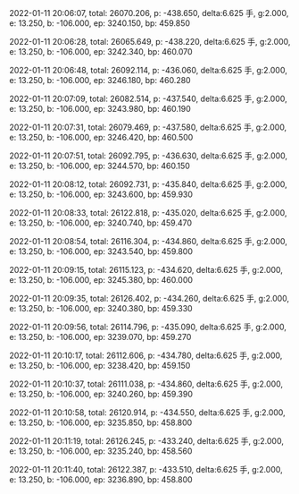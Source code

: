 2022-01-11 20:06:07, total: 26070.206, p: -438.650, delta:6.625 手, g:2.000, e: 13.250, b: -106.000, ep: 3240.150, bp: 459.850

2022-01-11 20:06:28, total: 26065.649, p: -438.220, delta:6.625 手, g:2.000, e: 13.250, b: -106.000, ep: 3242.340, bp: 460.070

2022-01-11 20:06:48, total: 26092.114, p: -436.060, delta:6.625 手, g:2.000, e: 13.250, b: -106.000, ep: 3246.180, bp: 460.280

2022-01-11 20:07:09, total: 26082.514, p: -437.540, delta:6.625 手, g:2.000, e: 13.250, b: -106.000, ep: 3243.980, bp: 460.190

2022-01-11 20:07:31, total: 26079.469, p: -437.580, delta:6.625 手, g:2.000, e: 13.250, b: -106.000, ep: 3246.420, bp: 460.500

2022-01-11 20:07:51, total: 26092.795, p: -436.630, delta:6.625 手, g:2.000, e: 13.250, b: -106.000, ep: 3244.570, bp: 460.150

2022-01-11 20:08:12, total: 26092.731, p: -435.840, delta:6.625 手, g:2.000, e: 13.250, b: -106.000, ep: 3243.600, bp: 459.930

2022-01-11 20:08:33, total: 26122.818, p: -435.020, delta:6.625 手, g:2.000, e: 13.250, b: -106.000, ep: 3240.740, bp: 459.470

2022-01-11 20:08:54, total: 26116.304, p: -434.860, delta:6.625 手, g:2.000, e: 13.250, b: -106.000, ep: 3243.540, bp: 459.800

2022-01-11 20:09:15, total: 26115.123, p: -434.620, delta:6.625 手, g:2.000, e: 13.250, b: -106.000, ep: 3245.380, bp: 460.000

2022-01-11 20:09:35, total: 26126.402, p: -434.260, delta:6.625 手, g:2.000, e: 13.250, b: -106.000, ep: 3240.380, bp: 459.330

2022-01-11 20:09:56, total: 26114.796, p: -435.090, delta:6.625 手, g:2.000, e: 13.250, b: -106.000, ep: 3239.070, bp: 459.270

2022-01-11 20:10:17, total: 26112.606, p: -434.780, delta:6.625 手, g:2.000, e: 13.250, b: -106.000, ep: 3238.420, bp: 459.150

2022-01-11 20:10:37, total: 26111.038, p: -434.860, delta:6.625 手, g:2.000, e: 13.250, b: -106.000, ep: 3240.260, bp: 459.390

2022-01-11 20:10:58, total: 26120.914, p: -434.550, delta:6.625 手, g:2.000, e: 13.250, b: -106.000, ep: 3235.850, bp: 458.800

2022-01-11 20:11:19, total: 26126.245, p: -433.240, delta:6.625 手, g:2.000, e: 13.250, b: -106.000, ep: 3235.240, bp: 458.560

2022-01-11 20:11:40, total: 26122.387, p: -433.510, delta:6.625 手, g:2.000, e: 13.250, b: -106.000, ep: 3236.890, bp: 458.800